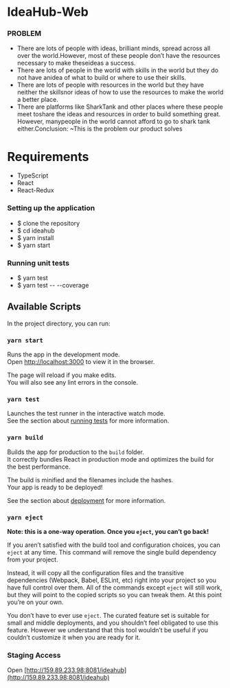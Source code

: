# IdeaHub-Web

### PROBLEM
* There are lots of people with ideas, brilliant minds, spread across all over the world.However, most of these people don’t have the resources necessary to make theseideas a success.
* There are lots of people in the world with skills in the world but they do not have anidea of what to build or where to use their skills.
* There are lots of people with resources in the world but they have neither the skillsnor ideas of how to use the resources to make the world a better place.
* There are platforms like SharkTank and other places where these people meet toshare the ideas and resources in order to build something great. However, manypeople in the world cannot afford to go to shark tank either.Conclusion: ​~This is the problem our product solves
  
# Requirements
* TypeScript
* React
* React-Redux

### Setting up the application
* $ clone the repository
* $ cd ideahub
* $ yarn install
* $ yarn start
  
### Running unit tests
* $ yarn test
* $ yarn test -- --coverage


## Available Scripts

In the project directory, you can run:

### `yarn start`

Runs the app in the development mode.<br />
Open [http://localhost:3000](http://localhost:3000) to view it in the browser.

The page will reload if you make edits.<br />
You will also see any lint errors in the console.

### `yarn test`

Launches the test runner in the interactive watch mode.<br />
See the section about [running tests](https://facebook.github.io/create-react-app/docs/running-tests) for more information.

### `yarn build`

Builds the app for production to the `build` folder.<br />
It correctly bundles React in production mode and optimizes the build for the best performance.

The build is minified and the filenames include the hashes.<br />
Your app is ready to be deployed!

See the section about [deployment](https://facebook.github.io/create-react-app/docs/deployment) for more information.

### `yarn eject`

**Note: this is a one-way operation. Once you `eject`, you can’t go back!**

If you aren’t satisfied with the build tool and configuration choices, you can `eject` at any time. This command will remove the single build dependency from your project.

Instead, it will copy all the configuration files and the transitive dependencies (Webpack, Babel, ESLint, etc) right into your project so you have full control over them. All of the commands except `eject` will still work, but they will point to the copied scripts so you can tweak them. At this point you’re on your own.

You don’t have to ever use `eject`. The curated feature set is suitable for small and middle deployments, and you shouldn’t feel obligated to use this feature. However we understand that this tool wouldn’t be useful if you couldn’t customize it when you are ready for it.

### Staging Access
Open [http://159.89.233.98:8081/ideahub](http://159.89.233.98:8081/ideahub)